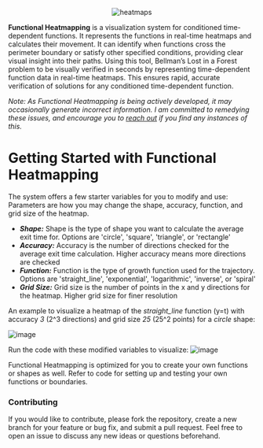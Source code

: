 <div align="center">

![heatmaps](https://github.com/seanhlewis/FunctionalHeatmapping/assets/96705270/8a134c92-10c5-49b8-b46c-e91950f66adc)



</div>

**Functional Heatmapping** is a visualization system for conditioned time-dependent functions. It represents the functions in real-time heatmaps and calculates their movement. It can identify when functions cross the perimeter boundary or satisfy other specified conditions, providing clear visual insight into their paths. Using this tool, Bellman’s Lost in a Forest problem to be visually verified in seconds by representing time-dependent function data in real-time heatmaps. This ensures rapid, accurate verification of solutions for any conditioned time-dependent function.

_Note: As Functional Heatmapping is being actively developed, it may occasionally generate incorrect information. I am committed to remedying these issues, and encourage you to [reach out](mailto:seanhlewis@utexas.edu?subject=Functional%20Heatmapping%20Bug%20Report&amp;body=Please%20describe%20the%20bug%20here.) if you find any instances of this._

<div align="center">

</div>

# Getting Started with Functional Heatmapping

The system offers a few starter variables for you to modify and use:
Parameters are how you may change the shape, accuracy, function, and grid size of the heatmap.
* **_Shape:_** Shape is the type of shape you want to calculate the average exit time for. Options are 'circle', 'square', 'triangle', or 'rectangle'
* **_Accuracy:_** Accuracy is the number of directions checked for the average exit time calculation. Higher accuracy means more directions are checked
* **_Function:_** Function is the type of growth function used for the trajectory. Options are 'straight_line', 'exponential', 'logarithmic', 'inverse', or 'spiral'
* **_Grid Size:_** Grid size is the number of points in the x and y directions for the heatmap. Higher grid size for finer resolution

An example to visualize a heatmap of the *straight_line* function (y=t) with accuracy *3* (2^3 directions) and grid size *25* (25^2 points) for a *circle* shape:

![image](https://github.com/seanhlewis/FunctionalHeatmapping/assets/96705270/eddbc64e-0090-481a-ab0f-5e9fbd6ab23f)

Run the code with these modified variables to visualize:
![image](https://github.com/seanhlewis/FunctionalHeatmapping/assets/96705270/e1719147-3f66-42e8-8f4c-807cdaa4b86f)


Functional Heatmapping is optimized for you to create your own functions or shapes as well. Refer to code for setting up and testing your own functions or boundaries.

### Contributing

If you would like to contribute, please fork the repository, create a new branch for your feature or bug fix, and submit a pull request. Feel free to open an issue to discuss any new ideas or questions beforehand.








